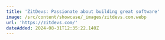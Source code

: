 ```yaml
---
title: 'ZitDevs: Passionate about building great software'
image: /src/content/showcase/_images/zitdevs.com.webp
url: 'https://zitdevs.com/'
dateAdded: 2024-08-31T12:35:22.140Z
---
```


